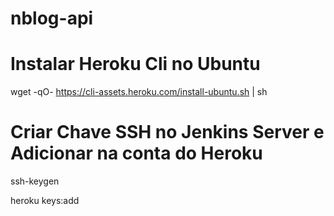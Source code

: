 # nblog-api

# Instalar Heroku Cli no Ubuntu

wget -qO- https://cli-assets.heroku.com/install-ubuntu.sh | sh

# Criar Chave SSH no Jenkins Server e Adicionar na conta do Heroku

ssh-keygen

heroku keys:add

